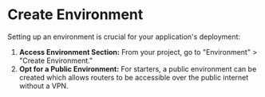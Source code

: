 # Create Environment

Setting up an environment is crucial for your application's deployment:

1. **Access Environment Section:** From your project, go to "Environment" > "Create Environment."
2. **Opt for a Public Environment:** For starters, a public environment can be created which allows routers to be accessible over the public internet without a VPN.

<figure><img src="../../.gitbook/assets/Screenshot 2024-02-21 at 1.59.51 PM.png" alt=""><figcaption></figcaption></figure>

